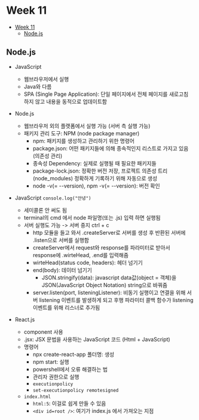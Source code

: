 # Week 11

- [Week 11](#week-11)
  - [Node.js](#nodejs)

## Node.js

- JavaScript
  - 웹브라우저에서 실행
  - Java와 다름
  - SPA (Single Page Application): 단일 페이지에서 전체 페이지를 새로고침 하지 않고 내용을 동적으로 업데이트함
- Node.js

  - 웹브라우저 외의 플랫폼에서 실행 가능 (서버 측 실행 가능)
  - 패키지 관리 도구: NPM (node package manager)
    - npm: 패키지를 생성하고 관리하기 위한 명령어
    - package.json: 어떤 패키지들에 의해 종속적인지 리스트로 가지고 있음 (의존성 관리)
    - 종속성 Dependency: 실제로 실행될 때 필요한 패키지들
    - package-lock.json: 정확한 버전 저장, 프로젝트 의존성 트리(node_modules) 정확하게 기록하기 위해 자동으로 생성
    - node -v(= --version), npm -v(= --version): 버전 확인

- JavaScript
  `console.log("안녕")`

  - 세미콜론 안 써도 됨
  - terminal의 cmd 에서 node 파일명(또는 .js) 입력 하면 실행됨
  - 서버 실행도 가능 -> 서버 중지 ctrl + c
    - http 모듈을 들고 와서 .createServer로 서버를 생성 후 반환된 서버에 .listen으로 서버를 실행함
    - createServer에서 request와 response를 파라미터로 받아서 response에 .wirteHead, .end를 입력해줌
    - wirteHead(status code, headers): 헤더 넘기기
    - end(body): 데이터 넘기기
      - JSON.stringify(data): javascript data값(object = 객체)을 JSON(JavaScript Object Notation) string으로 바꿔줌
    - server.listen(port, listeningListener): 비동기 실행이고 연결을 위해 서버 listening 이벤트를 발생하게 되고 후행 파라미터 콜백 함수가 listening 이벤트를 위해 리스너로 추가됨

- React.js
  - component 사용
  - .jsx: JSX 문법을 사용하는 JavaScript 코드 (Html + JavaScript)
  - 명령어
    - npx create-react-app 폴더명: 생성
    - npm start: 실행
    - powershell에서 오류 해결하는 법
    - 관리자 권한으로 실행
    - `executionpolicy`
    - `set-executionpolicy remotesigned`
  - `index.html`
    - `html:5`: 이걸로 쉽게 만들 수 있음
    - `<div id=root />`: 여기가 index.js 에서 가져오는 지점
